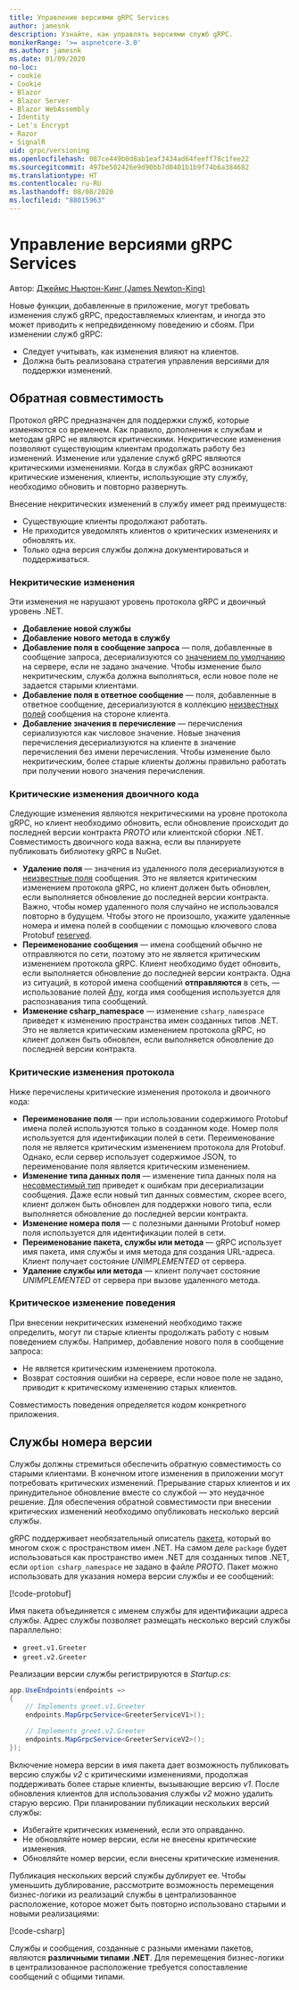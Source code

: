 ```yaml
---
title: Управление версиями gRPC Services
author: jamesnk
description: Узнайте, как управлять версиями служб gRPC.
monikerRange: '>= aspnetcore-3.0'
ms.author: jamesnk
ms.date: 01/09/2020
no-loc:
- cookie
- Cookie
- Blazor
- Blazor Server
- Blazor WebAssembly
- Identity
- Let's Encrypt
- Razor
- SignalR
uid: grpc/versioning
ms.openlocfilehash: 087ce449b0d8ab1eaf3434ad64feeff78c1fee22
ms.sourcegitcommit: 497be502426e9d90bb7d0401b1b9f74b6a384682
ms.translationtype: HT
ms.contentlocale: ru-RU
ms.lasthandoff: 08/08/2020
ms.locfileid: "88015963"
---
```

# <a name="versioning-grpc-services"></a>Управление версиями gRPC Services

Автор: [Джеймс Ньютон-Кинг (James Newton-King)](https://twitter.com/jamesnk)

Новые функции, добавленные в приложение, могут требовать изменения служб gRPC, предоставляемых клиентам, и иногда это может приводить к непредвиденному поведению и сбоям. При изменении служб gRPC:

* Следует учитывать, как изменения влияют на клиентов.
* Должна быть реализована стратегия управления версиями для поддержки изменений.

## <a name="backwards-compatibility"></a>Обратная совместимость

Протокол gRPC предназначен для поддержки служб, которые изменяются со временем. Как правило, дополнения к службам и методам gRPC не являются критическими. Некритические изменения позволяют существующим клиентам продолжать работу без изменений. Изменение или удаление служб gRPC являются критическими изменениями. Когда в службах gRPC возникают критические изменения, клиенты, использующие эту службу, необходимо обновить и повторно развернуть.

Внесение некритических изменений в службу имеет ряд преимуществ:

* Существующие клиенты продолжают работать.
* Не приходится уведомлять клиентов о критических изменениях и обновлять их.
* Только одна версия службы должна документироваться и поддерживаться.

### <a name="non-breaking-changes"></a>Некритические изменения

Эти изменения не нарушают уровень протокола gRPC и двоичный уровень .NET.

* **Добавление новой службы**
* **Добавление нового метода в службу**
* **Добавление поля в сообщение запроса** — поля, добавленные в сообщение запроса, десериализуются со [значением по умолчанию](https://developers.google.com/protocol-buffers/docs/proto3#default) на сервере, если не задано значение. Чтобы изменение было некритическим, служба должна выполняться, если новое поле не задается старыми клиентами.
* **Добавление поля в ответное сообщение** — поля, добавленные в ответное сообщение, десериализуются в коллекцию [неизвестных полей](https://developers.google.com/protocol-buffers/docs/proto3#unknowns) сообщения на стороне клиента.
* **Добавление значения в перечисление** — перечисления сериализуются как числовое значение. Новые значения перечисления десериализуются на клиенте в значение перечисления без имени перечисления. Чтобы изменение было некритическим, более старые клиенты должны правильно работать при получении нового значения перечисления.

### <a name="binary-breaking-changes"></a>Критические изменения двоичного кода

Следующие изменения являются некритическими на уровне протокола gRPC, но клиент необходимо обновить, если обновление происходит до последней версии контракта *PROTO* или клиентской сборки .NET. Совместимость двоичного кода важна, если вы планируете публиковать библиотеку gRPC в NuGet.

* **Удаление поля** — значения из удаленного поля десериализуются в [неизвестные поля](https://developers.google.com/protocol-buffers/docs/proto3#unknowns) сообщения. Это не является критическим изменением протокола gRPC, но клиент должен быть обновлен, если выполняется обновление до последней версии контракта. Важно, чтобы номер удаленного поля случайно не использовался повторно в будущем. Чтобы этого не произошло, укажите удаленные номера и имена полей в сообщении с помощью ключевого слова Protobuf [reserved](https://developers.google.com/protocol-buffers/docs/proto3#reserved).
* **Переименование сообщения** — имена сообщений обычно не отправляются по сети, поэтому это не является критическим изменением протокола gRPC. Клиент необходимо будет обновить, если выполняется обновление до последней версии контракта. Одна из ситуаций, в которой имена сообщений **отправляются** в сеть, — использование полей [Any](https://developers.google.com/protocol-buffers/docs/proto3#any), когда имя сообщения используется для распознавания типа сообщений.
* **Изменение csharp_namespace** — изменение `csharp_namespace` приведет к изменению пространства имен созданных типов .NET. Это не является критическим изменением протокола gRPC, но клиент должен быть обновлен, если выполняется обновление до последней версии контракта.

### <a name="protocol-breaking-changes"></a>Критические изменения протокола

Ниже перечислены критические изменения протокола и двоичного кода:

* **Переименование поля** — при использовании содержимого Protobuf имена полей используются только в созданном коде. Номер поля используется для идентификации полей в сети. Переименование поля не является критическим изменением протокола для Protobuf. Однако, если сервер использует содержимое JSON, то переименование поля является критическим изменением.
* **Изменение типа данных поля** — изменение типа данных поля на [несовместимый тип](https://developers.google.com/protocol-buffers/docs/proto3#updating) приведет к ошибкам при десериализации сообщения. Даже если новый тип данных совместим, скорее всего, клиент должен быть обновлен для поддержки нового типа, если выполняется обновление до последней версии контракта.
* **Изменение номера поля** — с полезными данными Protobuf номер поля используется для идентификации полей в сети.
* **Переименование пакета, службы или метода** — gRPC использует имя пакета, имя службы и имя метода для создания URL-адреса. Клиент получает состояние *UNIMPLEMENTED* от сервера.
* **Удаление службы или метода** — клиент получает состояние *UNIMPLEMENTED* от сервера при вызове удаленного метода.

### <a name="behavior-breaking-changes"></a>Критическое изменение поведения

При внесении некритических изменений необходимо также определить, могут ли старые клиенты продолжать работу с новым поведением службы. Например, добавление нового поля в сообщение запроса:

* Не является критическим изменением протокола.
* Возврат состояния ошибки на сервере, если новое поле не задано, приводит к критическому изменению старых клиентов.

Совместимость поведения определяется кодом конкретного приложения.

## <a name="version-number-services"></a>Службы номера версии

Службы должны стремиться обеспечить обратную совместимость со старыми клиентами. В конечном итоге изменения в приложении могут потребовать критических изменений. Прерывание старых клиентов и их принудительное обновление вместе со службой — это неудачное решение. Для обеспечения обратной совместимости при внесении критических изменений необходимо опубликовать несколько версий службы.

gRPC поддерживает необязательный описатель [пакета](https://developers.google.com/protocol-buffers/docs/proto3#packages), который во многом схож с пространством имен .NET. На самом деле `package` будет использоваться как пространство имен .NET для созданных типов .NET, если `option csharp_namespace` не задано в файле *PROTO*. Пакет можно использовать для указания номера версии службы и ее сообщений:

[!code-protobuf[](versioning/sample/greet.v1.proto?highlight=3)]

Имя пакета объединяется с именем службы для идентификации адреса службы. Адрес службы позволяет размещать несколько версий службы параллельно:

* `greet.v1.Greeter`
* `greet.v2.Greeter`

Реализации версии службы регистрируются в *Startup.cs*:

```csharp
app.UseEndpoints(endpoints =>
{
    // Implements greet.v1.Greeter
    endpoints.MapGrpcService<GreeterServiceV1>();

    // Implements greet.v2.Greeter
    endpoints.MapGrpcService<GreeterServiceV2>();
});
```

Включение номера версии в имя пакета дает возможность публиковать версию службы *v2* с критическими изменениями, продолжая поддерживать более старые клиенты, вызывающие версию *v1*. После обновления клиентов для использования службы *v2* можно удалить старую версию. При планировании публикации нескольких версий службы:

* Избегайте критических изменений, если это оправданно.
* Не обновляйте номер версии, если не внесены критические изменения.
* Обновляйте номер версии, если внесены критические изменения.

Публикация нескольких версий службы дублирует ее. Чтобы уменьшить дублирование, рассмотрите возможность перемещения бизнес-логики из реализаций службы в централизованное расположение, которое может быть повторно использовано старыми и новыми реализациями:

[!code-csharp[](versioning/sample/GreeterServiceV1.cs?highlight=10,19)]

Службы и сообщения, созданные с разными именами пакетов, являются **различными типами .NET**. Для перемещения бизнес-логики в централизованное расположение требуется сопоставление сообщений с общими типами.
